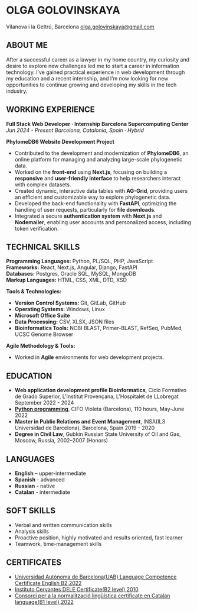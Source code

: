 # OLGA GOLOVINSKAYA

Vilanova i la Geltrú, Barcelona
olga.golovinskaya@gmail.com

## ABOUT ME
After a successful career as a lawyer in my home country, my curiosity and desire to explore new challenges led me to start a career in information technology. I’ve gained practical experience in web development through my education and a recent internship, and I’m now looking for new opportunities to continue growing and developing my skills in the tech industry.

## WORKING EXPERIENCE
**Full Stack Web Developer · Internship**
**Barcelona Supercomputing Center**
*Jun 2024 - Present*
*Barcelona, Catalonia, Spain · Hybrid*

**PhylomeDB6 Website Development Project**  
- Contributed to the development and modernization of **PhylomeDB6**, an online platform for managing and analyzing large-scale phylogenetic data.
- Worked on the **front-end** using **Next.js**, focusing on building a **responsive** and **user-friendly interface** to help researchers interact with complex datasets.
- Created dynamic, interactive data tables with **AG-Grid**, providing users an efficient and customizable way to explore phylogenetic data.
- Developed the back-end functionality with **FastAPI**, optimizing the handling of user requests, particularly for **file downloads**.
- Integrated a secure **authentication system** with **Next.js** and **Nodemailer**, enabling user accounts and personalized access, including token verification.

## TECHNICAL SKILLS
**Programming Languages:** Python, PL/SQL, PHP, JavaScript  
**Frameworks:** React, Next.js, Angular, Django, FastAPI  
**Databases:** Postgres, Oracle SQL, MySQL, MongoDB  
**Markup Languages:** HTML, CSS, XML, DTD, XSD  

**Tools & Technologies:**  
- **Version Control Systems:** Git, GitLab, GitHub  
- **Operating Systems:** Windows, Linux  
- **Microsoft Office Suite**  
- **Data Processing:** CSV, XLSX, JSON files  
- **Bioinformatics Tools:** NCBI BLAST, Primer-BLAST, RefSeq, PubMed, UCSC Genome Browser  

**Agile Methodology & Tools:**  
- Worked in **Agile** environments for web development projects.

## EDUCATION
 - **Web application development profile Bioinformatics**, Ciclo Formativo de Grado Superior, L'Institut Provençana, L'Hospitalet de LLobregat September 2022 - 2024
- [**Python programming**](https://drive.google.com/file/d/1AZ6qrag4hU8xoUGI39HVOOLt8K8M-EuW/view?usp=sharing), CIFO Violeta (Barcelona), 110 hours, May-June 2022
- **Master in Public Relations and Event Management**, INSA(IL3 Universidad de Barcelona), Barcelona, Spain 2019 - 2020 
- **Degree in Civil Law**, Gubkin Russian State University of Oil and Gas, Moscow, Russia, 2002–2007 (Honors)
    
## LANGUAGES
- **English** – upper-intermediate
- **Spanish** - advanced
- **Russian** - native
- **Catalan** - intermediate

## SOFT SKILLS
- Verbal and written communication skills
- Analysis skills
- Proactive position, highly motivated and results oriented, fast learner
- Teamwork, time-management skills

## CERTIFICATES
- [Universidad Autónoma de Barcelona(UAB) Language Competence Certificate English B2,2022](https://drive.google.com/file/d/14KtOPn_Bp2YlvaZCeA2x8vVNXKuAJsDW/view?usp=sharing)
- [Instituto Cervantes DELE Certificate(B2 level),2010](https://drive.google.com/file/d/1xkKDSa5E1QVLboxMvPSBUZbz3kLi1tBZ/view?usp=sharing)
- [Consorci per a la normalització lingüística certificate en Catalan language(B1 level),2022](https://drive.google.com/file/d/1OWbXWnoEauIE8GQtO_Xn32FHyGg4mhSt/view?usp=sharing)

